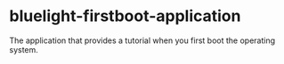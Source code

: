 # bluelight-firstboot-application
The application that provides a tutorial when you first boot the operating system.
